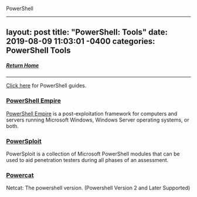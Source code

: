 PowerShell

---
layout: post
title:  "PowerShell: Tools"
date:   2019-08-09 11:03:01 -0400
categories: PowerShell Tools
---
##### [Return Home](https://thegetch.github.io/penetration/testing/resources/2020/07/24/Home/)

---

[Click here](https://thegetch.github.io/PenetrationTestingResources/PowerShell) for PowerShell guides.

### [PowerShell Empire](https://github.com/EmpireProject/Empire)

[PowerShell Empire](https://www.powershellempire.com) is a post-exploitation framework for computers and servers running Microsoft Windows, Windows Server operating systems, or both.

### [PowerSploit](https://github.com/PowerShellMafia/PowerSploit)

PowerSploit is a collection of Microsoft PowerShell modules that can be used to aid penetration testers during all phases of an assessment.

### [Powercat](https://github.com/besimorhino/powercat)

Netcat: The powershell version. (Powershell Version 2 and Later Supported)
